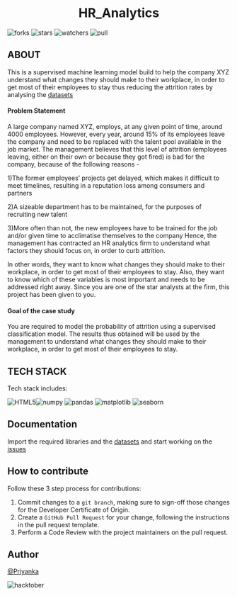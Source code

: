 <div align='center'>
    <h1> HR_Analytics </h1>
</div>

![forks](https://img.shields.io/github/forks/DSC-CETB/HR_Analytics_CaseStudy?style=social)
![stars](https://img.shields.io/github/stars/DSC-CETB/HR_Analytics_CaseStudy?style=social)
![watchers](https://img.shields.io/github/watchers/DSC-CETB/HR_Analytics_CaseStudy?style=social)
![pull](https://img.shields.io/github/issues-pr/DSC-CETB/HR_Analytics_CaseStudy)


## ABOUT

This is a supervised machine learning model build to help the company XYZ  understand what changes they should make to their workplace, in order to get most of their employees to stay thus reducing the attrition rates by analysing the [datasets](https://github.com/DSC-CETB/HR_Analytics_CaseStudy/tree/main/datasets)

#### Problem Statement

A large company named XYZ, employs, at any given point of time, around 4000 employees. However, every year, around 15% of its employees leave the company and need to be replaced with the talent pool available in the job market. The management believes that this level of attrition (employees leaving, either on their own or because they got fired) is bad for the company, because of the following reasons -

1)The former employees’ projects get delayed, which makes it difficult to meet timelines, resulting in a reputation loss among consumers and partners

2)A sizeable department has to be maintained, for the purposes of recruiting new talent

3)More often than not, the new employees have to be trained for the job and/or given time to acclimatise themselves to the company Hence, the management has contracted an HR analytics firm to understand what factors they should focus on, in order to curb attrition. 

In other words, they want to know what changes they should make to their workplace, in order to get most of their employees to stay. Also, they want to know which of these variables is most important and needs to be addressed right away. Since you are one of the star analysts at the firm, this project has been given to you.

#### Goal of the case study

You are required to model the probability of attrition using a supervised classification model. The results thus obtained will be used by the management to understand what changes they should make to their workplace, in order to get most of their employees to stay.


## TECH STACK

Tech stack includes:

<img alt="HTML5" src="https://img.shields.io/badge/python-grey?&style=for-the-badge&logo=python&logoColor=blue" >![numpy](https://img.shields.io/badge/numpy-black?&style=for-the-badge&logo=numpy&logoColor=yellow) ![pandas](https://img.shields.io/badge/pandas-white?&style=for-the-badge&logo=pandas&logoColor=black) ![matplotlib](https://img.shields.io/badge/matplotlib-blue?&style=for-the-badge&logo=circle&logoColor=black) ![seaborn](https://img.shields.io/badge/seaborn-orange?&style=for-the-badge&logo=appveyor&logoColor=blue)


## Documentation
Import the required libraries and the [datasets](https://github.com/DSC-CETB/HR_Analytics_CaseStudy/tree/main/datasets) and start working on the [issues](https://github.com/DSC-CETB/HR_Analytics_CaseStudy/issues)

## How to contribute
Follow these 3 step process for contributions:

1. Commit changes to a `git branch`, making sure to sign-off those changes for the Developer Certificate of Origin.
2. Create a `GitHub Pull Request` for your change, following the instructions in the pull request template.
3. Perform a Code Review with the project maintainers on the pull request.



## Author
[@Priyanka](https://github.com/Priyanka142806)

![hacktober](https://hacktoberfest.digitalocean.com/_nuxt/img/logo-hacktoberfest-full2.aa1e9d9.svg)

